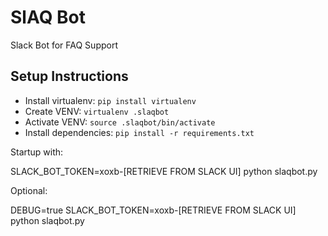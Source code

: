 # SlAQ Bot

Slack Bot for FAQ Support

## Setup Instructions

* Install virtualenv: `pip install virtualenv`
* Create VENV: `virtualenv .slaqbot`
* Activate VENV: `source .slaqbot/bin/activate`
* Install dependencies: `pip install -r requirements.txt`

Startup with:

SLACK_BOT_TOKEN=xoxb-[RETRIEVE FROM SLACK UI] python slaqbot.py

Optional:

DEBUG=true SLACK_BOT_TOKEN=xoxb-[RETRIEVE FROM SLACK UI] python slaqbot.py
